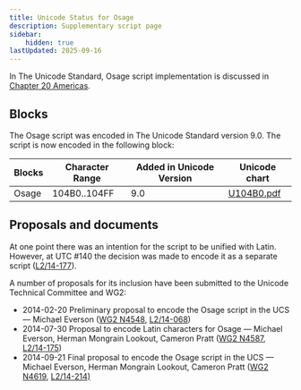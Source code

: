 ```yaml
---
title: Unicode Status for Osage
description: Supplementary script page
sidebar:
    hidden: true
lastUpdated: 2025-09-16
---
```


In The Unicode Standard, Osage script implementation is discussed in [Chapter 20 Americas](http://www.unicode.org/versions/latest/ch20.pdf).

## Blocks

The Osage script was encoded in The Unicode Standard version 9.0. The script is now encoded in the following block: 

| Blocks | Character Range | Added in Unicode Version | Unicode chart |
| ------ | --------------- | ------------------------ | ------------- |
| Osage  | 104B0..104FF | 9.0 | [U104B0.pdf](http://www.unicode.org/charts/PDF/U104B0.pdf) |

## Proposals and documents

At one point there was an intention for the script to be unified with Latin. However, at UTC #140 the decision was made to encode it as a separate script ([L2/14-177](http://www.unicode.org/L2/L2014/14177.htm)).

A number of proposals for its inclusion have been submitted to the Unicode Technical Committee and WG2:
- 2014-02-20 Preliminary proposal to encode the Osage script in the UCS — Michael Everson ([WG2 N4548](https://www.unicode.org/wg2/docs/n4548.pdf), [L2/14-068](http://www.unicode.org/cgi-bin/GetMatchingDocs.pl?L2/14-068))
- 2014-07-30 Proposal to encode Latin characters for Osage — Michael Everson, Herman Mongrain Lookout, Cameron Pratt        ([WG2 N4587](https://www.unicode.org/wg2/docs/n4587.pdf), [L2/14-175](http://www.unicode.org/cgi-bin/GetMatchingDocs.pl?L2/14-175))
- 2014-09-21 Final proposal to encode the Osage script in the UCS — Michael Everson, Herman Mongrain Lookout, Cameron Pratt ([WG2 N4619](https://www.unicode.org/wg2/docs/n4619.pdf), [L2/14-214)](http://www.unicode.org/cgi-bin/GetMatchingDocs.pl?L2/14-214)
